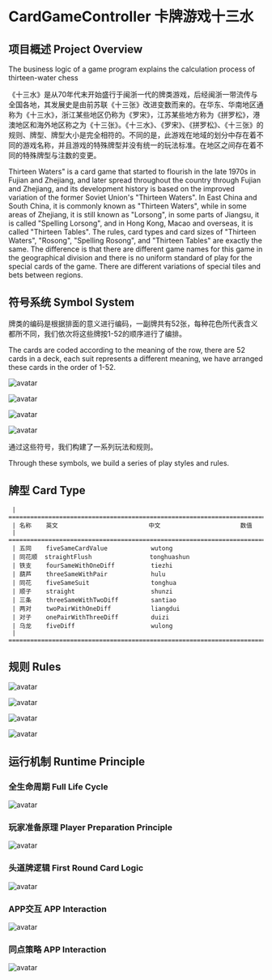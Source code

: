 # CardGameController 卡牌游戏十三水

## 项目概述 Project Overview

The business logic of a game program explains the calculation process of thirteen-water chess

《十三水》是从70年代末开始盛行于闽浙一代的牌类游戏，后经闽浙一带流传与全国各地，其发展史是由前苏联《十三张》改进变数而来的。在华东、华南地区通称为《十三水》，浙江某些地区仍称为《罗宋》，江苏某些地方称为《拼罗松》，港澳地区和海外地区称之为《十三张》。《十三水》、《罗宋》、《拼罗松》、《十三张》的规则、牌型、牌型大小是完全相符的。不同的是，此游戏在地域的划分中存在着不同的游戏名称，并且游戏的特殊牌型并没有统一的玩法标准。在地区之间存在着不同的特殊牌型与注数的变更。

Thirteen Waters" is a card game that started to flourish in the late 1970s in Fujian and Zhejiang, and later spread throughout the country through Fujian and Zhejiang, and its development history is based on the improved variation of the former Soviet Union's "Thirteen Waters". In East China and South China, it is commonly known as "Thirteen Waters", while in some areas of Zhejiang, it is still known as "Lorsong", in some parts of Jiangsu, it is called "Spelling Lorsong", and in Hong Kong, Macao and overseas, it is called "Thirteen Tables". The rules, card types and card sizes of "Thirteen Waters", "Rosong", "Spelling Rosong", and "Thirteen Tables" are exactly the same. The difference is that there are different game names for this game in the geographical division and there is no uniform standard of play for the special cards of the game. There are different variations of special tiles and bets between regions.

## 符号系统 Symbol System

牌类的编码是根据排面的意义进行编码，一副牌共有52张，每种花色所代表含义都所不同，我们依次将这些牌按1-52的顺序进行了编排。

The cards are coded according to the meaning of the row, there are 52 cards in a deck, each suit represents a different meaning, we have arranged these cards in the order of 1-52.

![avatar](./assets/images/word-name-01.png)

![avatar](./assets/images/word-name-02.png)

![avatar](./assets/images/word-name-03.png)

![avatar](./assets/images/word-name-04.png)

通过这些符号，我们构建了一系列玩法和规则。

Through these symbols, we build a series of play styles and rules.

## 牌型 Card Type
     | =============================================================================================================
     | 名称    英文                         中文                      数值
     | =============================================================================================================
     | 五同    fiveSameCardValue            wutong
     | 同花顺  straightFlush                tonghuashun
     | 铁支    fourSameWithOneDiff          tiezhi
     | 葫芦    threeSameWithPair            hulu
     | 同花    fiveSameSuit                 tonghua
     | 顺子    straight                     shunzi
     | 三条    threeSameWithTwoDiff         santiao
     | 两对    twoPairWithOneDiff           liangdui
     | 对子    onePairWithThreeDiff         duizi
     | 乌龙    fiveDiff                     wulong
     | =============================================================================================================

## 规则 Rules

![avatar](./assets/images/logic1.jpg)

![avatar](./assets/images/logic2.jpg)

![avatar](./assets/images/logic3.jpg)

![avatar](./assets/images/logic4.jpg)

## 运行机制 Runtime Principle

### 全生命周期 Full Life Cycle

![avatar](./assets/images/full-life-cycle.png)

### 玩家准备原理 Player Preparation Principle

![avatar](./assets/images/ready-rule.png)

### 头道牌逻辑 First Round Card Logic

![avatar](./assets/images/first-round-rule.png)

### APP交互 APP Interaction

![avatar](./assets/images/app-post.png)

### 同点策略 APP Interaction

![avatar](./assets/images/same-point-rule.png)

